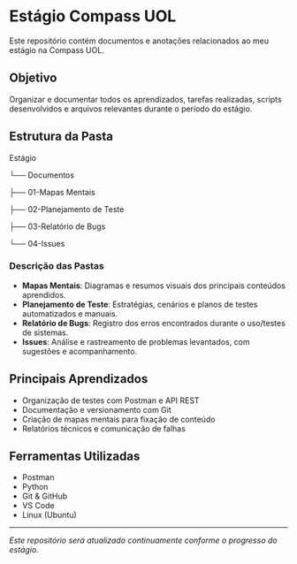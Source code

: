 # Estágio Compass UOL

Este repositório contém documentos e anotações relacionados ao meu estágio na Compass UOL.

## Objetivo

Organizar e documentar todos os aprendizados, tarefas realizadas, scripts desenvolvidos e arquivos relevantes durante o período do estágio.

##  Estrutura da Pasta

Estágio

└── Documentos

├── 01-Mapas Mentais

├── 02-Planejamento de Teste

├── 03-Relatório de Bugs

└── 04-Issues






### Descrição das Pastas

- **Mapas Mentais**: Diagramas e resumos visuais dos principais conteúdos aprendidos.
- **Planejamento de Teste**: Estratégias, cenários e planos de testes automatizados e manuais.
- **Relatório de Bugs**: Registro dos erros encontrados durante o uso/testes de sistemas.
- **Issues**: Análise e rastreamento de problemas levantados, com sugestões e acompanhamento.

## Principais Aprendizados

- Organização de testes com Postman e API REST
- Documentação e versionamento com Git
- Criação de mapas mentais para fixação de conteúdo
- Relatórios técnicos e comunicação de falhas

## Ferramentas Utilizadas

- Postman  
- Python  
- Git & GitHub  
- VS Code  
- Linux (Ubuntu)

---

*Este repositório será atualizado continuamente conforme o progresso do estágio.*
